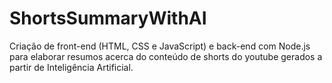 # ShortsSummaryWithAI
Criação de front-end (HTML, CSS e JavaScript) e back-end com Node.js para elaborar resumos acerca do conteúdo de shorts do youtube gerados a partir de Inteligência Artificial.
